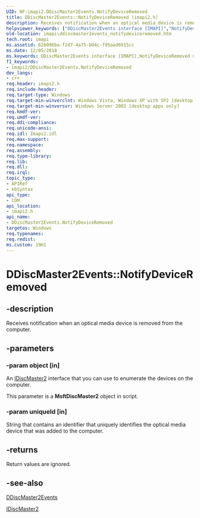 ```yaml
---
UID: NF:imapi2.DDiscMaster2Events.NotifyDeviceRemoved
title: DDiscMaster2Events::NotifyDeviceRemoved (imapi2.h)
description: Receives notification when an optical media device is removed from the computer.
helpviewer_keywords: ["DDiscMaster2Events interface [IMAPI]","NotifyDeviceRemoved method","DDiscMaster2Events.NotifyDeviceRemoved","DDiscMaster2Events::NotifyDeviceRemoved","NotifyDeviceRemoved","NotifyDeviceRemoved method [IMAPI]","NotifyDeviceRemoved method [IMAPI]","DDiscMaster2Events interface","imapi.ddiscmaster2events_notifydeviceremoved","imapi2/DDiscMaster2Events::NotifyDeviceRemoved"]
old-location: imapi\ddiscmaster2events_notifydeviceremoved.htm
tech.root: imapi
ms.assetid: 626096ba-f2d7-4a75-b04c-f95aad6915cc
ms.date: 12/05/2018
ms.keywords: DDiscMaster2Events interface [IMAPI],NotifyDeviceRemoved method, DDiscMaster2Events.NotifyDeviceRemoved, DDiscMaster2Events::NotifyDeviceRemoved, NotifyDeviceRemoved, NotifyDeviceRemoved method [IMAPI], NotifyDeviceRemoved method [IMAPI],DDiscMaster2Events interface, imapi.ddiscmaster2events_notifydeviceremoved, imapi2/DDiscMaster2Events::NotifyDeviceRemoved
f1_keywords:
- imapi2/DDiscMaster2Events.NotifyDeviceRemoved
dev_langs:
- c++
req.header: imapi2.h
req.include-header: 
req.target-type: Windows
req.target-min-winverclnt: Windows Vista, Windows XP with SP2 [desktop apps only]
req.target-min-winversvr: Windows Server 2003 [desktop apps only]
req.kmdf-ver: 
req.umdf-ver: 
req.ddi-compliance: 
req.unicode-ansi: 
req.idl: Imapi2.idl
req.max-support: 
req.namespace: 
req.assembly: 
req.type-library: 
req.lib: 
req.dll: 
req.irql: 
topic_type:
- APIRef
- kbSyntax
api_type:
- COM
api_location:
- imapi2.h
api_name:
- DDiscMaster2Events.NotifyDeviceRemoved
targetos: Windows
req.typenames: 
req.redist: 
ms.custom: 19H1
---
```


# DDiscMaster2Events::NotifyDeviceRemoved


## -description


Receives notification when an optical media device is removed from the computer.


## -parameters




### -param object [in]

An <a href="https://docs.microsoft.com/windows/desktop/api/imapi2/nn-imapi2-idiscmaster2">IDiscMaster2</a> interface that you can use to enumerate the devices on the computer. 

This parameter is a <b>MsftDiscMaster2</b> object in script.


### -param uniqueId [in]

String that contains an identifier that uniquely identifies the optical media device that was added to the computer.


## -returns



Return values are ignored.




## -see-also




<a href="https://docs.microsoft.com/windows/desktop/api/imapi2/nn-imapi2-ddiscmaster2events">DDiscMaster2Events</a>



<a href="https://docs.microsoft.com/windows/desktop/api/imapi2/nn-imapi2-idiscmaster2">IDiscMaster2</a>
 

 

